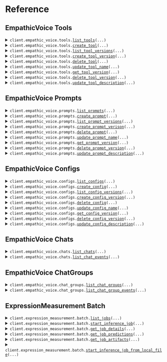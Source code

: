 # Reference
## EmpathicVoice Tools
<details><summary><code>client.empathic_voice.tools.<a href="src/hume/empathic_voice/tools/client.py">list_tools</a>(...)</code></summary>
<dl>
<dd>

#### 🔌 Usage

<dl>
<dd>

<dl>
<dd>

```python
from hume import HumeClient

client = HumeClient(
    api_key="YOUR_API_KEY",
)
response = client.empathic_voice.tools.list_tools(
    page_number=0,
    page_size=2,
)
for item in response:
    yield item
# alternatively, you can paginate page-by-page
for page in response.iter_pages():
    yield page

```
</dd>
</dl>
</dd>
</dl>

#### ⚙️ Parameters

<dl>
<dd>

<dl>
<dd>

**page_number:** `typing.Optional[int]` 

Specifies the page number to retrieve, enabling pagination.

This parameter uses zero-based indexing. For example, setting `page_number` to 0 retrieves the first page of results (items 0-9 if `page_size` is 10), setting `page_number` to 1 retrieves the second page (items 10-19), and so on. Defaults to 0, which retrieves the first page.
    
</dd>
</dl>

<dl>
<dd>

**page_size:** `typing.Optional[int]` 

Specifies the maximum number of results to include per page, enabling pagination. The value must be between 1 and 100, inclusive.

For example, if `page_size` is set to 10, each page will include up to 10 items. Defaults to 10.
    
</dd>
</dl>

<dl>
<dd>

**restrict_to_most_recent:** `typing.Optional[bool]` — By default, `restrict_to_most_recent` is set to true, returning only the latest version of each tool. To include all versions of each tool in the list, set `restrict_to_most_recent` to false.
    
</dd>
</dl>

<dl>
<dd>

**name:** `typing.Optional[str]` — Filter to only include tools with this name.
    
</dd>
</dl>

<dl>
<dd>

**request_options:** `typing.Optional[RequestOptions]` — Request-specific configuration.
    
</dd>
</dl>
</dd>
</dl>


</dd>
</dl>
</details>

<details><summary><code>client.empathic_voice.tools.<a href="src/hume/empathic_voice/tools/client.py">create_tool</a>(...)</code></summary>
<dl>
<dd>

#### 🔌 Usage

<dl>
<dd>

<dl>
<dd>

```python
from hume import HumeClient

client = HumeClient(
    api_key="YOUR_API_KEY",
)
client.empathic_voice.tools.create_tool(
    name="get_current_weather",
    parameters='{ "type": "object", "properties": { "location": { "type": "string", "description": "The city and state, e.g. San Francisco, CA" }, "format": { "type": "string", "enum": ["celsius", "fahrenheit"], "description": "The temperature unit to use. Infer this from the users location." } }, "required": ["location", "format"] }',
    version_description="Fetches current weather and uses celsius or fahrenheit based on location of user.",
    description="This tool is for getting the current weather.",
    fallback_content="Unable to fetch current weather.",
)

```
</dd>
</dl>
</dd>
</dl>

#### ⚙️ Parameters

<dl>
<dd>

<dl>
<dd>

**name:** `str` — Name applied to all versions of a particular Tool.
    
</dd>
</dl>

<dl>
<dd>

**parameters:** `str` 

Stringified JSON defining the parameters used by this version of the Tool.

These parameters define the inputs needed for the Tool’s execution, including the expected data type and description for each input field. Structured as a stringified JSON schema, this format ensures the Tool receives data in the expected format.
    
</dd>
</dl>

<dl>
<dd>

**version_description:** `typing.Optional[str]` — An optional description of the Tool version.
    
</dd>
</dl>

<dl>
<dd>

**description:** `typing.Optional[str]` — An optional description of what the Tool does, used by the supplemental LLM to choose when and how to call the function.
    
</dd>
</dl>

<dl>
<dd>

**fallback_content:** `typing.Optional[str]` — Optional text passed to the supplemental LLM in place of the tool call result. The LLM then uses this text to generate a response back to the user, ensuring continuity in the conversation if the Tool errors.
    
</dd>
</dl>

<dl>
<dd>

**request_options:** `typing.Optional[RequestOptions]` — Request-specific configuration.
    
</dd>
</dl>
</dd>
</dl>


</dd>
</dl>
</details>

<details><summary><code>client.empathic_voice.tools.<a href="src/hume/empathic_voice/tools/client.py">list_tool_versions</a>(...)</code></summary>
<dl>
<dd>

#### 🔌 Usage

<dl>
<dd>

<dl>
<dd>

```python
from hume import HumeClient

client = HumeClient(
    api_key="YOUR_API_KEY",
)
client.empathic_voice.tools.list_tool_versions(
    id="00183a3f-79ba-413d-9f3b-609864268bea",
)

```
</dd>
</dl>
</dd>
</dl>

#### ⚙️ Parameters

<dl>
<dd>

<dl>
<dd>

**id:** `str` — Identifier for a Tool. Formatted as a UUID.
    
</dd>
</dl>

<dl>
<dd>

**page_number:** `typing.Optional[int]` 

Specifies the page number to retrieve, enabling pagination.

This parameter uses zero-based indexing. For example, setting `page_number` to 0 retrieves the first page of results (items 0-9 if `page_size` is 10), setting `page_number` to 1 retrieves the second page (items 10-19), and so on. Defaults to 0, which retrieves the first page.
    
</dd>
</dl>

<dl>
<dd>

**page_size:** `typing.Optional[int]` 

Specifies the maximum number of results to include per page, enabling pagination. The value must be between 1 and 100, inclusive.

For example, if `page_size` is set to 10, each page will include up to 10 items. Defaults to 10.
    
</dd>
</dl>

<dl>
<dd>

**restrict_to_most_recent:** `typing.Optional[bool]` — By default, `restrict_to_most_recent` is set to true, returning only the latest version of each tool. To include all versions of each tool in the list, set `restrict_to_most_recent` to false.
    
</dd>
</dl>

<dl>
<dd>

**request_options:** `typing.Optional[RequestOptions]` — Request-specific configuration.
    
</dd>
</dl>
</dd>
</dl>


</dd>
</dl>
</details>

<details><summary><code>client.empathic_voice.tools.<a href="src/hume/empathic_voice/tools/client.py">create_tool_version</a>(...)</code></summary>
<dl>
<dd>

#### 🔌 Usage

<dl>
<dd>

<dl>
<dd>

```python
from hume import HumeClient

client = HumeClient(
    api_key="YOUR_API_KEY",
)
client.empathic_voice.tools.create_tool_version(
    id="00183a3f-79ba-413d-9f3b-609864268bea",
    parameters='{ "type": "object", "properties": { "location": { "type": "string", "description": "The city and state, e.g. San Francisco, CA" }, "format": { "type": "string", "enum": ["celsius", "fahrenheit", "kelvin"], "description": "The temperature unit to use. Infer this from the users location." } }, "required": ["location", "format"] }',
    version_description="Fetches current weather and uses celsius, fahrenheit, or kelvin based on location of user.",
    fallback_content="Unable to fetch current weather.",
    description="This tool is for getting the current weather.",
)

```
</dd>
</dl>
</dd>
</dl>

#### ⚙️ Parameters

<dl>
<dd>

<dl>
<dd>

**id:** `str` — Identifier for a Tool. Formatted as a UUID.
    
</dd>
</dl>

<dl>
<dd>

**parameters:** `str` 

Stringified JSON defining the parameters used by this version of the Tool.

These parameters define the inputs needed for the Tool’s execution, including the expected data type and description for each input field. Structured as a stringified JSON schema, this format ensures the Tool receives data in the expected format.
    
</dd>
</dl>

<dl>
<dd>

**version_description:** `typing.Optional[str]` — An optional description of the Tool version.
    
</dd>
</dl>

<dl>
<dd>

**description:** `typing.Optional[str]` — An optional description of what the Tool does, used by the supplemental LLM to choose when and how to call the function.
    
</dd>
</dl>

<dl>
<dd>

**fallback_content:** `typing.Optional[str]` — Optional text passed to the supplemental LLM in place of the tool call result. The LLM then uses this text to generate a response back to the user, ensuring continuity in the conversation if the Tool errors.
    
</dd>
</dl>

<dl>
<dd>

**request_options:** `typing.Optional[RequestOptions]` — Request-specific configuration.
    
</dd>
</dl>
</dd>
</dl>


</dd>
</dl>
</details>

<details><summary><code>client.empathic_voice.tools.<a href="src/hume/empathic_voice/tools/client.py">delete_tool</a>(...)</code></summary>
<dl>
<dd>

#### 🔌 Usage

<dl>
<dd>

<dl>
<dd>

```python
from hume import HumeClient

client = HumeClient(
    api_key="YOUR_API_KEY",
)
client.empathic_voice.tools.delete_tool(
    id="00183a3f-79ba-413d-9f3b-609864268bea",
)

```
</dd>
</dl>
</dd>
</dl>

#### ⚙️ Parameters

<dl>
<dd>

<dl>
<dd>

**id:** `str` — Identifier for a Tool. Formatted as a UUID.
    
</dd>
</dl>

<dl>
<dd>

**request_options:** `typing.Optional[RequestOptions]` — Request-specific configuration.
    
</dd>
</dl>
</dd>
</dl>


</dd>
</dl>
</details>

<details><summary><code>client.empathic_voice.tools.<a href="src/hume/empathic_voice/tools/client.py">update_tool_name</a>(...)</code></summary>
<dl>
<dd>

#### 🔌 Usage

<dl>
<dd>

<dl>
<dd>

```python
from hume import HumeClient

client = HumeClient(
    api_key="YOUR_API_KEY",
)
client.empathic_voice.tools.update_tool_name(
    id="00183a3f-79ba-413d-9f3b-609864268bea",
    name="get_current_temperature",
)

```
</dd>
</dl>
</dd>
</dl>

#### ⚙️ Parameters

<dl>
<dd>

<dl>
<dd>

**id:** `str` — Identifier for a Tool. Formatted as a UUID.
    
</dd>
</dl>

<dl>
<dd>

**name:** `str` — Name applied to all versions of a particular Tool.
    
</dd>
</dl>

<dl>
<dd>

**request_options:** `typing.Optional[RequestOptions]` — Request-specific configuration.
    
</dd>
</dl>
</dd>
</dl>


</dd>
</dl>
</details>

<details><summary><code>client.empathic_voice.tools.<a href="src/hume/empathic_voice/tools/client.py">get_tool_version</a>(...)</code></summary>
<dl>
<dd>

#### 🔌 Usage

<dl>
<dd>

<dl>
<dd>

```python
from hume import HumeClient

client = HumeClient(
    api_key="YOUR_API_KEY",
)
client.empathic_voice.tools.get_tool_version(
    id="00183a3f-79ba-413d-9f3b-609864268bea",
    version=1,
)

```
</dd>
</dl>
</dd>
</dl>

#### ⚙️ Parameters

<dl>
<dd>

<dl>
<dd>

**id:** `str` — Identifier for a Tool. Formatted as a UUID.
    
</dd>
</dl>

<dl>
<dd>

**version:** `int` 

Version number for a Tool.

Tools, as well as Configs and Prompts, are versioned. This versioning system supports iterative development, allowing you to progressively refine tools and revert to previous versions if needed.

Version numbers are integer values representing different iterations of the Tool. Each update to the Tool increments its version number.
    
</dd>
</dl>

<dl>
<dd>

**request_options:** `typing.Optional[RequestOptions]` — Request-specific configuration.
    
</dd>
</dl>
</dd>
</dl>


</dd>
</dl>
</details>

<details><summary><code>client.empathic_voice.tools.<a href="src/hume/empathic_voice/tools/client.py">delete_tool_version</a>(...)</code></summary>
<dl>
<dd>

#### 🔌 Usage

<dl>
<dd>

<dl>
<dd>

```python
from hume import HumeClient

client = HumeClient(
    api_key="YOUR_API_KEY",
)
client.empathic_voice.tools.delete_tool_version(
    id="00183a3f-79ba-413d-9f3b-609864268bea",
    version=1,
)

```
</dd>
</dl>
</dd>
</dl>

#### ⚙️ Parameters

<dl>
<dd>

<dl>
<dd>

**id:** `str` — Identifier for a Tool. Formatted as a UUID.
    
</dd>
</dl>

<dl>
<dd>

**version:** `int` 

Version number for a Tool.

Tools, as well as Configs and Prompts, are versioned. This versioning system supports iterative development, allowing you to progressively refine tools and revert to previous versions if needed.

Version numbers are integer values representing different iterations of the Tool. Each update to the Tool increments its version number.
    
</dd>
</dl>

<dl>
<dd>

**request_options:** `typing.Optional[RequestOptions]` — Request-specific configuration.
    
</dd>
</dl>
</dd>
</dl>


</dd>
</dl>
</details>

<details><summary><code>client.empathic_voice.tools.<a href="src/hume/empathic_voice/tools/client.py">update_tool_description</a>(...)</code></summary>
<dl>
<dd>

#### 🔌 Usage

<dl>
<dd>

<dl>
<dd>

```python
from hume import HumeClient

client = HumeClient(
    api_key="YOUR_API_KEY",
)
client.empathic_voice.tools.update_tool_description(
    id="00183a3f-79ba-413d-9f3b-609864268bea",
    version=1,
    version_description="Fetches current temperature, precipitation, wind speed, AQI, and other weather conditions. Uses Celsius, Fahrenheit, or kelvin depending on user's region.",
)

```
</dd>
</dl>
</dd>
</dl>

#### ⚙️ Parameters

<dl>
<dd>

<dl>
<dd>

**id:** `str` — Identifier for a Tool. Formatted as a UUID.
    
</dd>
</dl>

<dl>
<dd>

**version:** `int` 

Version number for a Tool.

Tools, as well as Configs and Prompts, are versioned. This versioning system supports iterative development, allowing you to progressively refine tools and revert to previous versions if needed.

Version numbers are integer values representing different iterations of the Tool. Each update to the Tool increments its version number.
    
</dd>
</dl>

<dl>
<dd>

**version_description:** `typing.Optional[str]` — An optional description of the Tool version.
    
</dd>
</dl>

<dl>
<dd>

**request_options:** `typing.Optional[RequestOptions]` — Request-specific configuration.
    
</dd>
</dl>
</dd>
</dl>


</dd>
</dl>
</details>

## EmpathicVoice Prompts
<details><summary><code>client.empathic_voice.prompts.<a href="src/hume/empathic_voice/prompts/client.py">list_prompts</a>(...)</code></summary>
<dl>
<dd>

#### 🔌 Usage

<dl>
<dd>

<dl>
<dd>

```python
from hume import HumeClient

client = HumeClient(
    api_key="YOUR_API_KEY",
)
response = client.empathic_voice.prompts.list_prompts(
    page_number=0,
    page_size=2,
)
for item in response:
    yield item
# alternatively, you can paginate page-by-page
for page in response.iter_pages():
    yield page

```
</dd>
</dl>
</dd>
</dl>

#### ⚙️ Parameters

<dl>
<dd>

<dl>
<dd>

**page_number:** `typing.Optional[int]` 

Specifies the page number to retrieve, enabling pagination.

This parameter uses zero-based indexing. For example, setting `page_number` to 0 retrieves the first page of results (items 0-9 if `page_size` is 10), setting `page_number` to 1 retrieves the second page (items 10-19), and so on. Defaults to 0, which retrieves the first page.
    
</dd>
</dl>

<dl>
<dd>

**page_size:** `typing.Optional[int]` 

Specifies the maximum number of results to include per page, enabling pagination. The value must be between 1 and 100, inclusive.

For example, if `page_size` is set to 10, each page will include up to 10 items. Defaults to 10.
    
</dd>
</dl>

<dl>
<dd>

**restrict_to_most_recent:** `typing.Optional[bool]` — By default, `restrict_to_most_recent` is set to true, returning only the latest version of each prompt. To include all versions of each prompt in the list, set `restrict_to_most_recent` to false.
    
</dd>
</dl>

<dl>
<dd>

**name:** `typing.Optional[str]` — Filter to only include prompts with this name.
    
</dd>
</dl>

<dl>
<dd>

**request_options:** `typing.Optional[RequestOptions]` — Request-specific configuration.
    
</dd>
</dl>
</dd>
</dl>


</dd>
</dl>
</details>

<details><summary><code>client.empathic_voice.prompts.<a href="src/hume/empathic_voice/prompts/client.py">create_prompt</a>(...)</code></summary>
<dl>
<dd>

#### 🔌 Usage

<dl>
<dd>

<dl>
<dd>

```python
from hume import HumeClient

client = HumeClient(
    api_key="YOUR_API_KEY",
)
client.empathic_voice.prompts.create_prompt(
    name="Weather Assistant Prompt",
    text="<role>You are an AI weather assistant providing users with accurate and up-to-date weather information. Respond to user queries concisely and clearly. Use simple language and avoid technical jargon. Provide temperature, precipitation, wind conditions, and any weather alerts. Include helpful tips if severe weather is expected.</role>",
)

```
</dd>
</dl>
</dd>
</dl>

#### ⚙️ Parameters

<dl>
<dd>

<dl>
<dd>

**name:** `str` — Name applied to all versions of a particular Prompt.
    
</dd>
</dl>

<dl>
<dd>

**text:** `str` 

Instructions used to shape EVI’s behavior, responses, and style.

You can use the Prompt to define a specific goal or role for EVI, specifying how it should act or what it should focus on during the conversation. For example, EVI can be instructed to act as a customer support representative, a fitness coach, or a travel advisor, each with its own set of behaviors and response styles.

For help writing a system prompt, see our [Prompting Guide](/docs/empathic-voice-interface-evi/prompting).
    
</dd>
</dl>

<dl>
<dd>

**version_description:** `typing.Optional[str]` — An optional description of the Prompt version.
    
</dd>
</dl>

<dl>
<dd>

**request_options:** `typing.Optional[RequestOptions]` — Request-specific configuration.
    
</dd>
</dl>
</dd>
</dl>


</dd>
</dl>
</details>

<details><summary><code>client.empathic_voice.prompts.<a href="src/hume/empathic_voice/prompts/client.py">list_prompt_versions</a>(...)</code></summary>
<dl>
<dd>

#### 🔌 Usage

<dl>
<dd>

<dl>
<dd>

```python
from hume import HumeClient

client = HumeClient(
    api_key="YOUR_API_KEY",
)
client.empathic_voice.prompts.list_prompt_versions(
    id="af699d45-2985-42cc-91b9-af9e5da3bac5",
)

```
</dd>
</dl>
</dd>
</dl>

#### ⚙️ Parameters

<dl>
<dd>

<dl>
<dd>

**id:** `str` — Identifier for a Prompt. Formatted as a UUID.
    
</dd>
</dl>

<dl>
<dd>

**page_number:** `typing.Optional[int]` 

Specifies the page number to retrieve, enabling pagination.

This parameter uses zero-based indexing. For example, setting `page_number` to 0 retrieves the first page of results (items 0-9 if `page_size` is 10), setting `page_number` to 1 retrieves the second page (items 10-19), and so on. Defaults to 0, which retrieves the first page.
    
</dd>
</dl>

<dl>
<dd>

**page_size:** `typing.Optional[int]` 

Specifies the maximum number of results to include per page, enabling pagination. The value must be between 1 and 100, inclusive.

For example, if `page_size` is set to 10, each page will include up to 10 items. Defaults to 10.
    
</dd>
</dl>

<dl>
<dd>

**restrict_to_most_recent:** `typing.Optional[bool]` — By default, `restrict_to_most_recent` is set to true, returning only the latest version of each prompt. To include all versions of each prompt in the list, set `restrict_to_most_recent` to false.
    
</dd>
</dl>

<dl>
<dd>

**request_options:** `typing.Optional[RequestOptions]` — Request-specific configuration.
    
</dd>
</dl>
</dd>
</dl>


</dd>
</dl>
</details>

<details><summary><code>client.empathic_voice.prompts.<a href="src/hume/empathic_voice/prompts/client.py">create_prompt_verison</a>(...)</code></summary>
<dl>
<dd>

#### 🔌 Usage

<dl>
<dd>

<dl>
<dd>

```python
from hume import HumeClient

client = HumeClient(
    api_key="YOUR_API_KEY",
)
client.empathic_voice.prompts.create_prompt_verison(
    id="af699d45-2985-42cc-91b9-af9e5da3bac5",
    text="<role>You are an updated version of an AI weather assistant providing users with accurate and up-to-date weather information. Respond to user queries concisely and clearly. Use simple language and avoid technical jargon. Provide temperature, precipitation, wind conditions, and any weather alerts. Include helpful tips if severe weather is expected.</role>",
    version_description="This is an updated version of the Weather Assistant Prompt.",
)

```
</dd>
</dl>
</dd>
</dl>

#### ⚙️ Parameters

<dl>
<dd>

<dl>
<dd>

**id:** `str` — Identifier for a Prompt. Formatted as a UUID.
    
</dd>
</dl>

<dl>
<dd>

**text:** `str` 

Instructions used to shape EVI’s behavior, responses, and style for this version of the Prompt.

You can use the Prompt to define a specific goal or role for EVI, specifying how it should act or what it should focus on during the conversation. For example, EVI can be instructed to act as a customer support representative, a fitness coach, or a travel advisor, each with its own set of behaviors and response styles.

For help writing a system prompt, see our [Prompting Guide](/docs/empathic-voice-interface-evi/prompting).
    
</dd>
</dl>

<dl>
<dd>

**version_description:** `typing.Optional[str]` — An optional description of the Prompt version.
    
</dd>
</dl>

<dl>
<dd>

**request_options:** `typing.Optional[RequestOptions]` — Request-specific configuration.
    
</dd>
</dl>
</dd>
</dl>


</dd>
</dl>
</details>

<details><summary><code>client.empathic_voice.prompts.<a href="src/hume/empathic_voice/prompts/client.py">delete_prompt</a>(...)</code></summary>
<dl>
<dd>

#### 🔌 Usage

<dl>
<dd>

<dl>
<dd>

```python
from hume import HumeClient

client = HumeClient(
    api_key="YOUR_API_KEY",
)
client.empathic_voice.prompts.delete_prompt(
    id="af699d45-2985-42cc-91b9-af9e5da3bac5",
)

```
</dd>
</dl>
</dd>
</dl>

#### ⚙️ Parameters

<dl>
<dd>

<dl>
<dd>

**id:** `str` — Identifier for a Prompt. Formatted as a UUID.
    
</dd>
</dl>

<dl>
<dd>

**request_options:** `typing.Optional[RequestOptions]` — Request-specific configuration.
    
</dd>
</dl>
</dd>
</dl>


</dd>
</dl>
</details>

<details><summary><code>client.empathic_voice.prompts.<a href="src/hume/empathic_voice/prompts/client.py">update_prompt_name</a>(...)</code></summary>
<dl>
<dd>

#### 🔌 Usage

<dl>
<dd>

<dl>
<dd>

```python
from hume import HumeClient

client = HumeClient(
    api_key="YOUR_API_KEY",
)
client.empathic_voice.prompts.update_prompt_name(
    id="af699d45-2985-42cc-91b9-af9e5da3bac5",
    name="Updated Weather Assistant Prompt Name",
)

```
</dd>
</dl>
</dd>
</dl>

#### ⚙️ Parameters

<dl>
<dd>

<dl>
<dd>

**id:** `str` — Identifier for a Prompt. Formatted as a UUID.
    
</dd>
</dl>

<dl>
<dd>

**name:** `str` — Name applied to all versions of a particular Prompt.
    
</dd>
</dl>

<dl>
<dd>

**request_options:** `typing.Optional[RequestOptions]` — Request-specific configuration.
    
</dd>
</dl>
</dd>
</dl>


</dd>
</dl>
</details>

<details><summary><code>client.empathic_voice.prompts.<a href="src/hume/empathic_voice/prompts/client.py">get_prompt_version</a>(...)</code></summary>
<dl>
<dd>

#### 🔌 Usage

<dl>
<dd>

<dl>
<dd>

```python
from hume import HumeClient

client = HumeClient(
    api_key="YOUR_API_KEY",
)
client.empathic_voice.prompts.get_prompt_version(
    id="af699d45-2985-42cc-91b9-af9e5da3bac5",
    version=0,
)

```
</dd>
</dl>
</dd>
</dl>

#### ⚙️ Parameters

<dl>
<dd>

<dl>
<dd>

**id:** `str` — Identifier for a Prompt. Formatted as a UUID.
    
</dd>
</dl>

<dl>
<dd>

**version:** `int` 

Version number for a Prompt.

Prompts, as well as Configs and Tools, are versioned. This versioning system supports iterative development, allowing you to progressively refine prompts and revert to previous versions if needed.

Version numbers are integer values representing different iterations of the Prompt. Each update to the Prompt increments its version number.
    
</dd>
</dl>

<dl>
<dd>

**request_options:** `typing.Optional[RequestOptions]` — Request-specific configuration.
    
</dd>
</dl>
</dd>
</dl>


</dd>
</dl>
</details>

<details><summary><code>client.empathic_voice.prompts.<a href="src/hume/empathic_voice/prompts/client.py">delete_prompt_version</a>(...)</code></summary>
<dl>
<dd>

#### 🔌 Usage

<dl>
<dd>

<dl>
<dd>

```python
from hume import HumeClient

client = HumeClient(
    api_key="YOUR_API_KEY",
)
client.empathic_voice.prompts.delete_prompt_version(
    id="af699d45-2985-42cc-91b9-af9e5da3bac5",
    version=1,
)

```
</dd>
</dl>
</dd>
</dl>

#### ⚙️ Parameters

<dl>
<dd>

<dl>
<dd>

**id:** `str` — Identifier for a Prompt. Formatted as a UUID.
    
</dd>
</dl>

<dl>
<dd>

**version:** `int` 

Version number for a Prompt.

Prompts, as well as Configs and Tools, are versioned. This versioning system supports iterative development, allowing you to progressively refine prompts and revert to previous versions if needed.

Version numbers are integer values representing different iterations of the Prompt. Each update to the Prompt increments its version number.
    
</dd>
</dl>

<dl>
<dd>

**request_options:** `typing.Optional[RequestOptions]` — Request-specific configuration.
    
</dd>
</dl>
</dd>
</dl>


</dd>
</dl>
</details>

<details><summary><code>client.empathic_voice.prompts.<a href="src/hume/empathic_voice/prompts/client.py">update_prompt_description</a>(...)</code></summary>
<dl>
<dd>

#### 🔌 Usage

<dl>
<dd>

<dl>
<dd>

```python
from hume import HumeClient

client = HumeClient(
    api_key="YOUR_API_KEY",
)
client.empathic_voice.prompts.update_prompt_description(
    id="af699d45-2985-42cc-91b9-af9e5da3bac5",
    version=1,
    version_description="This is an updated version_description.",
)

```
</dd>
</dl>
</dd>
</dl>

#### ⚙️ Parameters

<dl>
<dd>

<dl>
<dd>

**id:** `str` — Identifier for a Prompt. Formatted as a UUID.
    
</dd>
</dl>

<dl>
<dd>

**version:** `int` 

Version number for a Prompt.

Prompts, as well as Configs and Tools, are versioned. This versioning system supports iterative development, allowing you to progressively refine prompts and revert to previous versions if needed.

Version numbers are integer values representing different iterations of the Prompt. Each update to the Prompt increments its version number.
    
</dd>
</dl>

<dl>
<dd>

**version_description:** `typing.Optional[str]` — An optional description of the Prompt version.
    
</dd>
</dl>

<dl>
<dd>

**request_options:** `typing.Optional[RequestOptions]` — Request-specific configuration.
    
</dd>
</dl>
</dd>
</dl>


</dd>
</dl>
</details>

## EmpathicVoice Configs
<details><summary><code>client.empathic_voice.configs.<a href="src/hume/empathic_voice/configs/client.py">list_configs</a>(...)</code></summary>
<dl>
<dd>

#### 🔌 Usage

<dl>
<dd>

<dl>
<dd>

```python
from hume import HumeClient

client = HumeClient(
    api_key="YOUR_API_KEY",
)
client.empathic_voice.configs.list_configs(
    page_number=0,
    page_size=1,
)

```
</dd>
</dl>
</dd>
</dl>

#### ⚙️ Parameters

<dl>
<dd>

<dl>
<dd>

**page_number:** `typing.Optional[int]` 

Specifies the page number to retrieve, enabling pagination.

This parameter uses zero-based indexing. For example, setting `page_number` to 0 retrieves the first page of results (items 0-9 if `page_size` is 10), setting `page_number` to 1 retrieves the second page (items 10-19), and so on. Defaults to 0, which retrieves the first page.
    
</dd>
</dl>

<dl>
<dd>

**page_size:** `typing.Optional[int]` 

Specifies the maximum number of results to include per page, enabling pagination. The value must be between 1 and 100, inclusive.

For example, if `page_size` is set to 10, each page will include up to 10 items. Defaults to 10.
    
</dd>
</dl>

<dl>
<dd>

**restrict_to_most_recent:** `typing.Optional[bool]` — By default, `restrict_to_most_recent` is set to true, returning only the latest version of each config. To include all versions of each config in the list, set `restrict_to_most_recent` to false.
    
</dd>
</dl>

<dl>
<dd>

**name:** `typing.Optional[str]` — Filter to only include configs with this name.
    
</dd>
</dl>

<dl>
<dd>

**request_options:** `typing.Optional[RequestOptions]` — Request-specific configuration.
    
</dd>
</dl>
</dd>
</dl>


</dd>
</dl>
</details>

<details><summary><code>client.empathic_voice.configs.<a href="src/hume/empathic_voice/configs/client.py">create_config</a>(...)</code></summary>
<dl>
<dd>

#### 🔌 Usage

<dl>
<dd>

<dl>
<dd>

```python
from hume import HumeClient
from hume.empathic_voice import (
    PostedEventMessageSpec,
    PostedEventMessageSpecs,
    PostedLanguageModel,
    PostedPromptSpec,
    PostedVoice,
)

client = HumeClient(
    api_key="YOUR_API_KEY",
)
client.empathic_voice.configs.create_config(
    name="Weather Assistant Config",
    prompt=PostedPromptSpec(
        id="af699d45-2985-42cc-91b9-af9e5da3bac5",
        version=0,
    ),
    voice=PostedVoice(
        name="KORA",
    ),
    language_model=PostedLanguageModel(
        model_provider="ANTHROPIC",
        model_resource="claude-3-5-sonnet-20240620",
        temperature=1.0,
    ),
    event_messages=PostedEventMessageSpecs(
        on_new_chat=PostedEventMessageSpec(
            enabled=False,
            text="",
        ),
        on_inactivity_timeout=PostedEventMessageSpec(
            enabled=False,
            text="",
        ),
        on_max_duration_timeout=PostedEventMessageSpec(
            enabled=False,
            text="",
        ),
    ),
)

```
</dd>
</dl>
</dd>
</dl>

#### ⚙️ Parameters

<dl>
<dd>

<dl>
<dd>

**name:** `str` — Name applied to all versions of a particular Config.
    
</dd>
</dl>

<dl>
<dd>

**version_description:** `typing.Optional[str]` — An optional description of the Config version.
    
</dd>
</dl>

<dl>
<dd>

**prompt:** `typing.Optional[PostedPromptSpec]` 
    
</dd>
</dl>

<dl>
<dd>

**voice:** `typing.Optional[PostedVoice]` — A voice specification associated with this Config.
    
</dd>
</dl>

<dl>
<dd>

**language_model:** `typing.Optional[PostedLanguageModel]` 

The supplemental language model associated with this Config.

This model is used to generate longer, more detailed responses from EVI. Choosing an appropriate supplemental language model for your use case is crucial for generating fast, high-quality responses from EVI.
    
</dd>
</dl>

<dl>
<dd>

**ellm_model:** `typing.Optional[PostedEllmModel]` 

The eLLM setup associated with this Config.

Hume's eLLM (empathic Large Language Model) is a multimodal language model that takes into account both expression measures and language. The eLLM generates short, empathic language responses and guides text-to-speech (TTS) prosody.
    
</dd>
</dl>

<dl>
<dd>

**tools:** `typing.Optional[typing.Sequence[typing.Optional[PostedUserDefinedToolSpec]]]` — List of user-defined tools associated with this Config.
    
</dd>
</dl>

<dl>
<dd>

**builtin_tools:** `typing.Optional[typing.Sequence[typing.Optional[PostedBuiltinTool]]]` — List of built-in tools associated with this Config.
    
</dd>
</dl>

<dl>
<dd>

**event_messages:** `typing.Optional[PostedEventMessageSpecs]` 
    
</dd>
</dl>

<dl>
<dd>

**timeouts:** `typing.Optional[PostedTimeoutSpecs]` 
    
</dd>
</dl>

<dl>
<dd>

**request_options:** `typing.Optional[RequestOptions]` — Request-specific configuration.
    
</dd>
</dl>
</dd>
</dl>


</dd>
</dl>
</details>

<details><summary><code>client.empathic_voice.configs.<a href="src/hume/empathic_voice/configs/client.py">list_config_versions</a>(...)</code></summary>
<dl>
<dd>

#### 🔌 Usage

<dl>
<dd>

<dl>
<dd>

```python
from hume import HumeClient

client = HumeClient(
    api_key="YOUR_API_KEY",
)
client.empathic_voice.configs.list_config_versions(
    id="1b60e1a0-cc59-424a-8d2c-189d354db3f3",
)

```
</dd>
</dl>
</dd>
</dl>

#### ⚙️ Parameters

<dl>
<dd>

<dl>
<dd>

**id:** `str` — Identifier for a Config. Formatted as a UUID.
    
</dd>
</dl>

<dl>
<dd>

**page_number:** `typing.Optional[int]` 

Specifies the page number to retrieve, enabling pagination.

This parameter uses zero-based indexing. For example, setting `page_number` to 0 retrieves the first page of results (items 0-9 if `page_size` is 10), setting `page_number` to 1 retrieves the second page (items 10-19), and so on. Defaults to 0, which retrieves the first page.
    
</dd>
</dl>

<dl>
<dd>

**page_size:** `typing.Optional[int]` 

Specifies the maximum number of results to include per page, enabling pagination. The value must be between 1 and 100, inclusive.

For example, if `page_size` is set to 10, each page will include up to 10 items. Defaults to 10.
    
</dd>
</dl>

<dl>
<dd>

**restrict_to_most_recent:** `typing.Optional[bool]` — By default, `restrict_to_most_recent` is set to true, returning only the latest version of each config. To include all versions of each config in the list, set `restrict_to_most_recent` to false.
    
</dd>
</dl>

<dl>
<dd>

**request_options:** `typing.Optional[RequestOptions]` — Request-specific configuration.
    
</dd>
</dl>
</dd>
</dl>


</dd>
</dl>
</details>

<details><summary><code>client.empathic_voice.configs.<a href="src/hume/empathic_voice/configs/client.py">create_config_version</a>(...)</code></summary>
<dl>
<dd>

#### 🔌 Usage

<dl>
<dd>

<dl>
<dd>

```python
from hume import HumeClient
from hume.empathic_voice import (
    PostedEllmModel,
    PostedEventMessageSpec,
    PostedEventMessageSpecs,
    PostedLanguageModel,
    PostedPromptSpec,
    PostedVoice,
)

client = HumeClient(
    api_key="YOUR_API_KEY",
)
client.empathic_voice.configs.create_config_version(
    id="1b60e1a0-cc59-424a-8d2c-189d354db3f3",
    version_description="This is an updated version of the Weather Assistant Config.",
    prompt=PostedPromptSpec(
        id="af699d45-2985-42cc-91b9-af9e5da3bac5",
        version=0,
    ),
    voice=PostedVoice(
        name="ITO",
    ),
    language_model=PostedLanguageModel(
        model_provider="ANTHROPIC",
        model_resource="claude-3-5-sonnet-20240620",
        temperature=1.0,
    ),
    ellm_model=PostedEllmModel(
        allow_short_responses=True,
    ),
    event_messages=PostedEventMessageSpecs(
        on_new_chat=PostedEventMessageSpec(
            enabled=False,
            text="",
        ),
        on_inactivity_timeout=PostedEventMessageSpec(
            enabled=False,
            text="",
        ),
        on_max_duration_timeout=PostedEventMessageSpec(
            enabled=False,
            text="",
        ),
    ),
)

```
</dd>
</dl>
</dd>
</dl>

#### ⚙️ Parameters

<dl>
<dd>

<dl>
<dd>

**id:** `str` — Identifier for a Config. Formatted as a UUID.
    
</dd>
</dl>

<dl>
<dd>

**version_description:** `typing.Optional[str]` — An optional description of the Config version.
    
</dd>
</dl>

<dl>
<dd>

**prompt:** `typing.Optional[PostedPromptSpec]` 
    
</dd>
</dl>

<dl>
<dd>

**voice:** `typing.Optional[PostedVoice]` — A voice specification associated with this Config version.
    
</dd>
</dl>

<dl>
<dd>

**language_model:** `typing.Optional[PostedLanguageModel]` 

The supplemental language model associated with this Config version.

This model is used to generate longer, more detailed responses from EVI. Choosing an appropriate supplemental language model for your use case is crucial for generating fast, high-quality responses from EVI.
    
</dd>
</dl>

<dl>
<dd>

**ellm_model:** `typing.Optional[PostedEllmModel]` 

The eLLM setup associated with this Config version.

Hume's eLLM (empathic Large Language Model) is a multimodal language model that takes into account both expression measures and language. The eLLM generates short, empathic language responses and guides text-to-speech (TTS) prosody.
    
</dd>
</dl>

<dl>
<dd>

**tools:** `typing.Optional[typing.Sequence[typing.Optional[PostedUserDefinedToolSpec]]]` — List of user-defined tools associated with this Config version.
    
</dd>
</dl>

<dl>
<dd>

**builtin_tools:** `typing.Optional[typing.Sequence[typing.Optional[PostedBuiltinTool]]]` — List of built-in tools associated with this Config version.
    
</dd>
</dl>

<dl>
<dd>

**event_messages:** `typing.Optional[PostedEventMessageSpecs]` 
    
</dd>
</dl>

<dl>
<dd>

**timeouts:** `typing.Optional[PostedTimeoutSpecs]` 
    
</dd>
</dl>

<dl>
<dd>

**request_options:** `typing.Optional[RequestOptions]` — Request-specific configuration.
    
</dd>
</dl>
</dd>
</dl>


</dd>
</dl>
</details>

<details><summary><code>client.empathic_voice.configs.<a href="src/hume/empathic_voice/configs/client.py">delete_config</a>(...)</code></summary>
<dl>
<dd>

#### 🔌 Usage

<dl>
<dd>

<dl>
<dd>

```python
from hume import HumeClient

client = HumeClient(
    api_key="YOUR_API_KEY",
)
client.empathic_voice.configs.delete_config(
    id="1b60e1a0-cc59-424a-8d2c-189d354db3f3",
)

```
</dd>
</dl>
</dd>
</dl>

#### ⚙️ Parameters

<dl>
<dd>

<dl>
<dd>

**id:** `str` — Identifier for a Config. Formatted as a UUID.
    
</dd>
</dl>

<dl>
<dd>

**request_options:** `typing.Optional[RequestOptions]` — Request-specific configuration.
    
</dd>
</dl>
</dd>
</dl>


</dd>
</dl>
</details>

<details><summary><code>client.empathic_voice.configs.<a href="src/hume/empathic_voice/configs/client.py">update_config_name</a>(...)</code></summary>
<dl>
<dd>

#### 🔌 Usage

<dl>
<dd>

<dl>
<dd>

```python
from hume import HumeClient

client = HumeClient(
    api_key="YOUR_API_KEY",
)
client.empathic_voice.configs.update_config_name(
    id="1b60e1a0-cc59-424a-8d2c-189d354db3f3",
    name="Updated Weather Assistant Config Name",
)

```
</dd>
</dl>
</dd>
</dl>

#### ⚙️ Parameters

<dl>
<dd>

<dl>
<dd>

**id:** `str` — Identifier for a Config. Formatted as a UUID.
    
</dd>
</dl>

<dl>
<dd>

**name:** `str` — Name applied to all versions of a particular Config.
    
</dd>
</dl>

<dl>
<dd>

**request_options:** `typing.Optional[RequestOptions]` — Request-specific configuration.
    
</dd>
</dl>
</dd>
</dl>


</dd>
</dl>
</details>

<details><summary><code>client.empathic_voice.configs.<a href="src/hume/empathic_voice/configs/client.py">get_config_version</a>(...)</code></summary>
<dl>
<dd>

#### 🔌 Usage

<dl>
<dd>

<dl>
<dd>

```python
from hume import HumeClient

client = HumeClient(
    api_key="YOUR_API_KEY",
)
client.empathic_voice.configs.get_config_version(
    id="1b60e1a0-cc59-424a-8d2c-189d354db3f3",
    version=1,
)

```
</dd>
</dl>
</dd>
</dl>

#### ⚙️ Parameters

<dl>
<dd>

<dl>
<dd>

**id:** `str` — Identifier for a Config. Formatted as a UUID.
    
</dd>
</dl>

<dl>
<dd>

**version:** `int` 

Version number for a Config.

Configs, as well as Prompts and Tools, are versioned. This versioning system supports iterative development, allowing you to progressively refine configurations and revert to previous versions if needed.

Version numbers are integer values representing different iterations of the Config. Each update to the Config increments its version number.
    
</dd>
</dl>

<dl>
<dd>

**request_options:** `typing.Optional[RequestOptions]` — Request-specific configuration.
    
</dd>
</dl>
</dd>
</dl>


</dd>
</dl>
</details>

<details><summary><code>client.empathic_voice.configs.<a href="src/hume/empathic_voice/configs/client.py">delete_config_version</a>(...)</code></summary>
<dl>
<dd>

#### 🔌 Usage

<dl>
<dd>

<dl>
<dd>

```python
from hume import HumeClient

client = HumeClient(
    api_key="YOUR_API_KEY",
)
client.empathic_voice.configs.delete_config_version(
    id="1b60e1a0-cc59-424a-8d2c-189d354db3f3",
    version=1,
)

```
</dd>
</dl>
</dd>
</dl>

#### ⚙️ Parameters

<dl>
<dd>

<dl>
<dd>

**id:** `str` — Identifier for a Config. Formatted as a UUID.
    
</dd>
</dl>

<dl>
<dd>

**version:** `int` 

Version number for a Config.

Configs, as well as Prompts and Tools, are versioned. This versioning system supports iterative development, allowing you to progressively refine configurations and revert to previous versions if needed.

Version numbers are integer values representing different iterations of the Config. Each update to the Config increments its version number.
    
</dd>
</dl>

<dl>
<dd>

**request_options:** `typing.Optional[RequestOptions]` — Request-specific configuration.
    
</dd>
</dl>
</dd>
</dl>


</dd>
</dl>
</details>

<details><summary><code>client.empathic_voice.configs.<a href="src/hume/empathic_voice/configs/client.py">update_config_description</a>(...)</code></summary>
<dl>
<dd>

#### 🔌 Usage

<dl>
<dd>

<dl>
<dd>

```python
from hume import HumeClient

client = HumeClient(
    api_key="YOUR_API_KEY",
)
client.empathic_voice.configs.update_config_description(
    id="1b60e1a0-cc59-424a-8d2c-189d354db3f3",
    version=1,
    version_description="This is an updated version_description.",
)

```
</dd>
</dl>
</dd>
</dl>

#### ⚙️ Parameters

<dl>
<dd>

<dl>
<dd>

**id:** `str` — Identifier for a Config. Formatted as a UUID.
    
</dd>
</dl>

<dl>
<dd>

**version:** `int` 

Version number for a Config.

Configs, as well as Prompts and Tools, are versioned. This versioning system supports iterative development, allowing you to progressively refine configurations and revert to previous versions if needed.

Version numbers are integer values representing different iterations of the Config. Each update to the Config increments its version number.
    
</dd>
</dl>

<dl>
<dd>

**version_description:** `typing.Optional[str]` — An optional description of the Config version.
    
</dd>
</dl>

<dl>
<dd>

**request_options:** `typing.Optional[RequestOptions]` — Request-specific configuration.
    
</dd>
</dl>
</dd>
</dl>


</dd>
</dl>
</details>

## EmpathicVoice Chats
<details><summary><code>client.empathic_voice.chats.<a href="src/hume/empathic_voice/chats/client.py">list_chats</a>(...)</code></summary>
<dl>
<dd>

#### 🔌 Usage

<dl>
<dd>

<dl>
<dd>

```python
from hume import HumeClient

client = HumeClient(
    api_key="YOUR_API_KEY",
)
response = client.empathic_voice.chats.list_chats(
    page_number=0,
    page_size=1,
    ascending_order=True,
)
for item in response:
    yield item
# alternatively, you can paginate page-by-page
for page in response.iter_pages():
    yield page

```
</dd>
</dl>
</dd>
</dl>

#### ⚙️ Parameters

<dl>
<dd>

<dl>
<dd>

**page_number:** `typing.Optional[int]` 

Specifies the page number to retrieve, enabling pagination.

This parameter uses zero-based indexing. For example, setting `page_number` to 0 retrieves the first page of results (items 0-9 if `page_size` is 10), setting `page_number` to 1 retrieves the second page (items 10-19), and so on. Defaults to 0, which retrieves the first page.
    
</dd>
</dl>

<dl>
<dd>

**page_size:** `typing.Optional[int]` 

Specifies the maximum number of results to include per page, enabling pagination. The value must be between 1 and 100, inclusive.

For example, if `page_size` is set to 10, each page will include up to 10 items. Defaults to 10.
    
</dd>
</dl>

<dl>
<dd>

**ascending_order:** `typing.Optional[bool]` — Specifies the sorting order of the results based on their creation date. Set to true for ascending order (chronological, with the oldest records first) and false for descending order (reverse-chronological, with the newest records first). Defaults to true.
    
</dd>
</dl>

<dl>
<dd>

**request_options:** `typing.Optional[RequestOptions]` — Request-specific configuration.
    
</dd>
</dl>
</dd>
</dl>


</dd>
</dl>
</details>

<details><summary><code>client.empathic_voice.chats.<a href="src/hume/empathic_voice/chats/client.py">list_chat_events</a>(...)</code></summary>
<dl>
<dd>

#### 🔌 Usage

<dl>
<dd>

<dl>
<dd>

```python
from hume import HumeClient

client = HumeClient(
    api_key="YOUR_API_KEY",
)
response = client.empathic_voice.chats.list_chat_events(
    id="470a49f6-1dec-4afe-8b61-035d3b2d63b0",
    page_number=0,
    page_size=3,
    ascending_order=True,
)
for item in response:
    yield item
# alternatively, you can paginate page-by-page
for page in response.iter_pages():
    yield page

```
</dd>
</dl>
</dd>
</dl>

#### ⚙️ Parameters

<dl>
<dd>

<dl>
<dd>

**id:** `str` — Identifier for a Chat. Formatted as a UUID.
    
</dd>
</dl>

<dl>
<dd>

**page_size:** `typing.Optional[int]` 

Specifies the maximum number of results to include per page, enabling pagination. The value must be between 1 and 100, inclusive.

For example, if `page_size` is set to 10, each page will include up to 10 items. Defaults to 10.
    
</dd>
</dl>

<dl>
<dd>

**page_number:** `typing.Optional[int]` 

Specifies the page number to retrieve, enabling pagination.

This parameter uses zero-based indexing. For example, setting `page_number` to 0 retrieves the first page of results (items 0-9 if `page_size` is 10), setting `page_number` to 1 retrieves the second page (items 10-19), and so on. Defaults to 0, which retrieves the first page.
    
</dd>
</dl>

<dl>
<dd>

**ascending_order:** `typing.Optional[bool]` — Specifies the sorting order of the results based on their creation date. Set to true for ascending order (chronological, with the oldest records first) and false for descending order (reverse-chronological, with the newest records first). Defaults to true.
    
</dd>
</dl>

<dl>
<dd>

**request_options:** `typing.Optional[RequestOptions]` — Request-specific configuration.
    
</dd>
</dl>
</dd>
</dl>


</dd>
</dl>
</details>

## EmpathicVoice ChatGroups
<details><summary><code>client.empathic_voice.chat_groups.<a href="src/hume/empathic_voice/chat_groups/client.py">list_chat_groups</a>(...)</code></summary>
<dl>
<dd>

#### 🔌 Usage

<dl>
<dd>

<dl>
<dd>

```python
from hume import HumeClient

client = HumeClient(
    api_key="YOUR_API_KEY",
)
client.empathic_voice.chat_groups.list_chat_groups(
    page_number=0,
    page_size=1,
    ascending_order=True,
    config_id="1b60e1a0-cc59-424a-8d2c-189d354db3f3",
)

```
</dd>
</dl>
</dd>
</dl>

#### ⚙️ Parameters

<dl>
<dd>

<dl>
<dd>

**page_number:** `typing.Optional[int]` 

Specifies the page number to retrieve, enabling pagination.

This parameter uses zero-based indexing. For example, setting `page_number` to 0 retrieves the first page of results (items 0-9 if `page_size` is 10), setting `page_number` to 1 retrieves the second page (items 10-19), and so on. Defaults to 0, which retrieves the first page.
    
</dd>
</dl>

<dl>
<dd>

**page_size:** `typing.Optional[int]` 

Specifies the maximum number of results to include per page, enabling pagination. The value must be between 1 and 100, inclusive.

For example, if `page_size` is set to 10, each page will include up to 10 items. Defaults to 10.
    
</dd>
</dl>

<dl>
<dd>

**ascending_order:** `typing.Optional[bool]` — Specifies the sorting order of the results based on their creation date. Set to true for ascending order (chronological, with the oldest records first) and false for descending order (reverse-chronological, with the newest records first). Defaults to true.
    
</dd>
</dl>

<dl>
<dd>

**config_id:** `typing.Optional[str]` 

The unique identifier for an EVI configuration.

Filter Chat Groups to only include Chats that used this `config_id` in their most recent Chat.
    
</dd>
</dl>

<dl>
<dd>

**request_options:** `typing.Optional[RequestOptions]` — Request-specific configuration.
    
</dd>
</dl>
</dd>
</dl>


</dd>
</dl>
</details>

<details><summary><code>client.empathic_voice.chat_groups.<a href="src/hume/empathic_voice/chat_groups/client.py">list_chat_group_events</a>(...)</code></summary>
<dl>
<dd>

#### 🔌 Usage

<dl>
<dd>

<dl>
<dd>

```python
from hume import HumeClient

client = HumeClient(
    api_key="YOUR_API_KEY",
)
client.empathic_voice.chat_groups.list_chat_group_events(
    id="697056f0-6c7e-487d-9bd8-9c19df79f05f",
    page_number=0,
    page_size=3,
    ascending_order=True,
)

```
</dd>
</dl>
</dd>
</dl>

#### ⚙️ Parameters

<dl>
<dd>

<dl>
<dd>

**id:** `str` — Identifier for a Chat Group. Formatted as a UUID.
    
</dd>
</dl>

<dl>
<dd>

**page_size:** `typing.Optional[int]` 

Specifies the maximum number of results to include per page, enabling pagination. The value must be between 1 and 100, inclusive.

For example, if `page_size` is set to 10, each page will include up to 10 items. Defaults to 10.
    
</dd>
</dl>

<dl>
<dd>

**page_number:** `typing.Optional[int]` 

Specifies the page number to retrieve, enabling pagination.

This parameter uses zero-based indexing. For example, setting `page_number` to 0 retrieves the first page of results (items 0-9 if `page_size` is 10), setting `page_number` to 1 retrieves the second page (items 10-19), and so on. Defaults to 0, which retrieves the first page.
    
</dd>
</dl>

<dl>
<dd>

**ascending_order:** `typing.Optional[bool]` — Specifies the sorting order of the results based on their creation date. Set to true for ascending order (chronological, with the oldest records first) and false for descending order (reverse-chronological, with the newest records first). Defaults to true.
    
</dd>
</dl>

<dl>
<dd>

**request_options:** `typing.Optional[RequestOptions]` — Request-specific configuration.
    
</dd>
</dl>
</dd>
</dl>


</dd>
</dl>
</details>

## ExpressionMeasurement Batch
<details><summary><code>client.expression_measurement.batch.<a href="src/hume/expression_measurement/batch/client.py">list_jobs</a>(...)</code></summary>
<dl>
<dd>

#### 📝 Description

<dl>
<dd>

<dl>
<dd>

Sort and filter jobs.
</dd>
</dl>
</dd>
</dl>

#### 🔌 Usage

<dl>
<dd>

<dl>
<dd>

```python
from hume import HumeClient

client = HumeClient(
    api_key="YOUR_API_KEY",
)
client.expression_measurement.batch.list_jobs()

```
</dd>
</dl>
</dd>
</dl>

#### ⚙️ Parameters

<dl>
<dd>

<dl>
<dd>

**limit:** `typing.Optional[int]` — The maximum number of jobs to include in the response.
    
</dd>
</dl>

<dl>
<dd>

**status:** `typing.Optional[typing.Union[Status, typing.Sequence[Status]]]` 

Include only jobs of this status in the response. There are four possible statuses:

- `QUEUED`: The job has been received and is waiting to be processed.

- `IN_PROGRESS`: The job is currently being processed.

- `COMPLETED`: The job has finished processing.

- `FAILED`: The job encountered an error and could not be completed successfully.
    
</dd>
</dl>

<dl>
<dd>

**when:** `typing.Optional[When]` — Specify whether to include jobs created before or after a given `timestamp_ms`.
    
</dd>
</dl>

<dl>
<dd>

**timestamp_ms:** `typing.Optional[int]` 

Provide a timestamp in milliseconds to filter jobs.

When combined with the `when` parameter, you can filter jobs before or after the given timestamp. Defaults to the current Unix timestamp if one is not provided.
    
</dd>
</dl>

<dl>
<dd>

**sort_by:** `typing.Optional[SortBy]` 

Specify which timestamp to sort the jobs by.

- `created`: Sort jobs by the time of creation, indicated by `created_timestamp_ms`.

- `started`: Sort jobs by the time processing started, indicated by `started_timestamp_ms`.

- `ended`: Sort jobs by the time processing ended, indicated by `ended_timestamp_ms`.
    
</dd>
</dl>

<dl>
<dd>

**direction:** `typing.Optional[Direction]` 

Specify the order in which to sort the jobs. Defaults to descending order.

- `asc`: Sort in ascending order (chronological, with the oldest records first).

- `desc`: Sort in descending order (reverse-chronological, with the newest records first).
    
</dd>
</dl>

<dl>
<dd>

**request_options:** `typing.Optional[RequestOptions]` — Request-specific configuration.
    
</dd>
</dl>
</dd>
</dl>


</dd>
</dl>
</details>

<details><summary><code>client.expression_measurement.batch.<a href="src/hume/expression_measurement/batch/client.py">start_inference_job</a>(...)</code></summary>
<dl>
<dd>

#### 📝 Description

<dl>
<dd>

<dl>
<dd>

Start a new measurement inference job.
</dd>
</dl>
</dd>
</dl>

#### 🔌 Usage

<dl>
<dd>

<dl>
<dd>

```python
from hume import HumeClient

client = HumeClient(
    api_key="YOUR_API_KEY",
)
client.expression_measurement.batch.start_inference_job(
    urls=["https://hume-tutorials.s3.amazonaws.com/faces.zip"],
    notify=True,
)

```
</dd>
</dl>
</dd>
</dl>

#### ⚙️ Parameters

<dl>
<dd>

<dl>
<dd>

**models:** `typing.Optional[Models]` 

Specify the models to use for inference.

If this field is not explicitly set, then all models will run by default.
    
</dd>
</dl>

<dl>
<dd>

**transcription:** `typing.Optional[Transcription]` 
    
</dd>
</dl>

<dl>
<dd>

**urls:** `typing.Optional[typing.Sequence[str]]` 

URLs to the media files to be processed. Each must be a valid public URL to a media file (see recommended input filetypes) or an archive (`.zip`, `.tar.gz`, `.tar.bz2`, `.tar.xz`) of media files.

If you wish to supply more than 100 URLs, consider providing them as an archive (`.zip`, `.tar.gz`, `.tar.bz2`, `.tar.xz`).
    
</dd>
</dl>

<dl>
<dd>

**text:** `typing.Optional[typing.Sequence[str]]` — Text supplied directly to our Emotional Language and NER models for analysis.
    
</dd>
</dl>

<dl>
<dd>

**callback_url:** `typing.Optional[str]` — If provided, a `POST` request will be made to the URL with the generated predictions on completion or the error message on failure.
    
</dd>
</dl>

<dl>
<dd>

**notify:** `typing.Optional[bool]` — Whether to send an email notification to the user upon job completion/failure.
    
</dd>
</dl>

<dl>
<dd>

**request_options:** `typing.Optional[RequestOptions]` — Request-specific configuration.
    
</dd>
</dl>
</dd>
</dl>


</dd>
</dl>
</details>

<details><summary><code>client.expression_measurement.batch.<a href="src/hume/expression_measurement/batch/client.py">get_job_details</a>(...)</code></summary>
<dl>
<dd>

#### 📝 Description

<dl>
<dd>

<dl>
<dd>

Get the request details and state of a given job.
</dd>
</dl>
</dd>
</dl>

#### 🔌 Usage

<dl>
<dd>

<dl>
<dd>

```python
from hume import HumeClient

client = HumeClient(
    api_key="YOUR_API_KEY",
)
client.expression_measurement.batch.get_job_details(
    id="job_id",
)

```
</dd>
</dl>
</dd>
</dl>

#### ⚙️ Parameters

<dl>
<dd>

<dl>
<dd>

**id:** `str` — The unique identifier for the job.
    
</dd>
</dl>

<dl>
<dd>

**request_options:** `typing.Optional[RequestOptions]` — Request-specific configuration.
    
</dd>
</dl>
</dd>
</dl>


</dd>
</dl>
</details>

<details><summary><code>client.expression_measurement.batch.<a href="src/hume/expression_measurement/batch/client.py">get_job_predictions</a>(...)</code></summary>
<dl>
<dd>

#### 📝 Description

<dl>
<dd>

<dl>
<dd>

Get the JSON predictions of a completed inference job.
</dd>
</dl>
</dd>
</dl>

#### 🔌 Usage

<dl>
<dd>

<dl>
<dd>

```python
from hume import HumeClient

client = HumeClient(
    api_key="YOUR_API_KEY",
)
client.expression_measurement.batch.get_job_predictions(
    id="job_id",
)

```
</dd>
</dl>
</dd>
</dl>

#### ⚙️ Parameters

<dl>
<dd>

<dl>
<dd>

**id:** `str` — The unique identifier for the job.
    
</dd>
</dl>

<dl>
<dd>

**request_options:** `typing.Optional[RequestOptions]` — Request-specific configuration.
    
</dd>
</dl>
</dd>
</dl>


</dd>
</dl>
</details>

<details><summary><code>client.expression_measurement.batch.<a href="src/hume/expression_measurement/batch/client.py">get_job_artifacts</a>(...)</code></summary>
<dl>
<dd>

#### 📝 Description

<dl>
<dd>

<dl>
<dd>

Get the artifacts ZIP of a completed inference job.
</dd>
</dl>
</dd>
</dl>

#### 🔌 Usage

<dl>
<dd>

<dl>
<dd>

```python
from hume import HumeClient

client = HumeClient(
    api_key="YOUR_API_KEY",
)
client.expression_measurement.batch.get_job_artifacts(
    id="string",
)

```
</dd>
</dl>
</dd>
</dl>

#### ⚙️ Parameters

<dl>
<dd>

<dl>
<dd>

**id:** `str` — The unique identifier for the job.
    
</dd>
</dl>

<dl>
<dd>

**request_options:** `typing.Optional[RequestOptions]` — Request-specific configuration.
    
</dd>
</dl>
</dd>
</dl>


</dd>
</dl>
</details>

<details><summary><code>client.expression_measurement.batch.<a href="src/hume/expression_measurement/batch/client.py">start_inference_job_from_local_file</a>(...)</code></summary>
<dl>
<dd>

#### 📝 Description

<dl>
<dd>

<dl>
<dd>

Start a new batch inference job.
</dd>
</dl>
</dd>
</dl>

#### 🔌 Usage

<dl>
<dd>

<dl>
<dd>

```python
from hume import HumeClient

client = HumeClient(
    api_key="YOUR_API_KEY",
)
client.expression_measurement.batch.start_inference_job_from_local_file()

```
</dd>
</dl>
</dd>
</dl>

#### ⚙️ Parameters

<dl>
<dd>

<dl>
<dd>

**file:** `from __future__ import annotations

typing.List[core.File]` — See core.File for more documentation
    
</dd>
</dl>

<dl>
<dd>

**json:** `typing.Optional[InferenceBaseRequest]` — Stringified JSON object containing the inference job configuration.
    
</dd>
</dl>

<dl>
<dd>

**request_options:** `typing.Optional[RequestOptions]` — Request-specific configuration.
    
</dd>
</dl>
</dd>
</dl>


</dd>
</dl>
</details>

